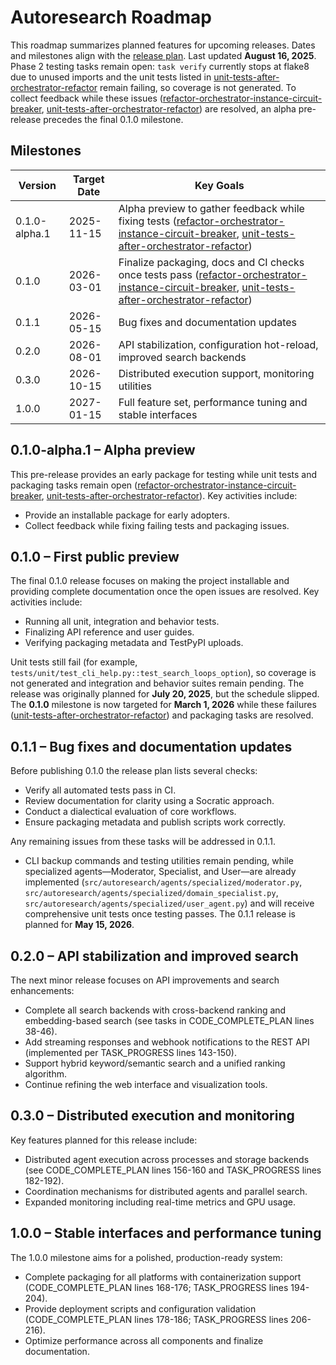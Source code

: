 # Autoresearch Roadmap

This roadmap summarizes planned features for upcoming releases. Dates and milestones align with the [release plan](docs/release_plan.md).
Last updated **August 16, 2025**.
Phase 2 testing tasks remain open: `task verify` currently stops at flake8 due
to unused imports and the unit tests listed in
[unit-tests-after-orchestrator-refactor](issues/unit-tests-after-orchestrator-refactor.md)
remain failing, so coverage is not generated. To collect feedback while these
issues ([refactor-orchestrator-instance-circuit-breaker](issues/archive/refactor-orchestrator-instance-circuit-breaker.md),
[unit-tests-after-orchestrator-refactor](issues/unit-tests-after-orchestrator-refactor.md))
are resolved, an alpha pre-release precedes the final 0.1.0 milestone.
## Milestones

| Version | Target Date | Key Goals |
| ------- | ----------- | --------- |
| 0.1.0-alpha.1 | 2025-11-15 | Alpha preview to gather feedback while fixing tests ([refactor-orchestrator-instance-circuit-breaker](issues/archive/refactor-orchestrator-instance-circuit-breaker.md), [unit-tests-after-orchestrator-refactor](issues/unit-tests-after-orchestrator-refactor.md)) |
| 0.1.0 | 2026-03-01 | Finalize packaging, docs and CI checks once tests pass ([refactor-orchestrator-instance-circuit-breaker](issues/archive/refactor-orchestrator-instance-circuit-breaker.md), [unit-tests-after-orchestrator-refactor](issues/unit-tests-after-orchestrator-refactor.md)) |
| 0.1.1 | 2026-05-15 | Bug fixes and documentation updates |
| 0.2.0 | 2026-08-01 | API stabilization, configuration hot-reload, improved search backends |
| 0.3.0 | 2026-10-15 | Distributed execution support, monitoring utilities |
| 1.0.0 | 2027-01-15 | Full feature set, performance tuning and stable interfaces |

## 0.1.0-alpha.1 – Alpha preview

This pre-release provides an early package for testing while unit tests and
packaging tasks remain open ([refactor-orchestrator-instance-circuit-breaker](issues/archive/refactor-orchestrator-instance-circuit-breaker.md),
[unit-tests-after-orchestrator-refactor](issues/unit-tests-after-orchestrator-refactor.md)). Key activities
include:

- Provide an installable package for early adopters.
- Collect feedback while fixing failing tests and packaging issues.

## 0.1.0 – First public preview

The final 0.1.0 release focuses on making the project installable and
providing complete documentation once the open issues are resolved. Key
activities include:

- Running all unit, integration and behavior tests.
- Finalizing API reference and user guides.
- Verifying packaging metadata and TestPyPI uploads.

Unit tests still fail (for example,
`tests/unit/test_cli_help.py::test_search_loops_option`), so coverage is not
generated and integration and behavior suites remain pending. The release was
originally planned for **July 20, 2025**, but the schedule slipped. The
**0.1.0** milestone is now targeted for **March 1, 2026** while these failures
([unit-tests-after-orchestrator-refactor](issues/unit-tests-after-orchestrator-refactor.md))
and packaging tasks are resolved.

## 0.1.1 – Bug fixes and documentation updates

Before publishing 0.1.0 the release plan lists several checks:
- Verify all automated tests pass in CI.
- Review documentation for clarity using a Socratic approach.
- Conduct a dialectical evaluation of core workflows.
- Ensure packaging metadata and publish scripts work correctly.

Any remaining issues from these tasks will be addressed in 0.1.1.
- CLI backup commands and testing utilities remain pending, while specialized agents—Moderator, Specialist, and User—are already implemented (`src/autoresearch/agents/specialized/moderator.py`, `src/autoresearch/agents/specialized/domain_specialist.py`, `src/autoresearch/agents/specialized/user_agent.py`) and will receive comprehensive unit tests once testing passes.
The 0.1.1 release is planned for **May 15, 2026**.

## 0.2.0 – API stabilization and improved search

The next minor release focuses on API improvements and search enhancements:
- Complete all search backends with cross-backend ranking and embedding-based search (see tasks in CODE_COMPLETE_PLAN lines 38-46).
- Add streaming responses and webhook notifications to the REST API (implemented per TASK_PROGRESS lines 143-150).
- Support hybrid keyword/semantic search and a unified ranking algorithm.
- Continue refining the web interface and visualization tools.

## 0.3.0 – Distributed execution and monitoring

Key features planned for this release include:
- Distributed agent execution across processes and storage backends (see CODE_COMPLETE_PLAN lines 156-160 and TASK_PROGRESS lines 182-192).
- Coordination mechanisms for distributed agents and parallel search.
- Expanded monitoring including real-time metrics and GPU usage.

## 1.0.0 – Stable interfaces and performance tuning

The 1.0.0 milestone aims for a polished, production-ready system:
- Complete packaging for all platforms with containerization support (CODE_COMPLETE_PLAN lines 168-176; TASK_PROGRESS lines 194-204).
- Provide deployment scripts and configuration validation (CODE_COMPLETE_PLAN lines 178-186; TASK_PROGRESS lines 206-216).
- Optimize performance across all components and finalize documentation.


